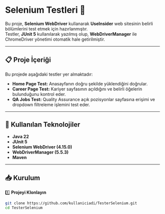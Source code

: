
# Selenium Testleri 🚀

Bu proje, **Selenium WebDriver** kullanarak **UseInsider** web sitesinin belirli bölümlerini test etmek için hazırlanmıştır.  
Testler, **JUnit 5** kullanılarak yazılmış olup, **WebDriverManager** ile ChromeDriver yönetimi otomatik hale getirilmiştir.

---

## 📋 Proje İçeriği

Bu projede aşağıdaki testler yer almaktadır:

- **Home Page Test:** Anasayfanın doğru şekilde yüklendiğini doğrular.
- **Career Page Test:** Kariyer sayfasının açıldığını ve belirli öğelerin bulunduğunu kontrol eder.
- **QA Jobs Test:** Quality Assurance açık pozisyonlar sayfasına erişimi ve dropdown filtreleme işlemini test eder.

---

## 🔧 Kullanılan Teknolojiler

- **Java 22**  
- **JUnit 5**  
- **Selenium WebDriver (4.15.0)**  
- **WebDriverManager (5.5.3)**  
- **Maven**  

---

## 📥 Kurulum

1️⃣ **Projeyi Klonlayın**  
```sh
git clone https://github.com/kullaniciadi/TesterSelenium.git
cd TesterSelenium
